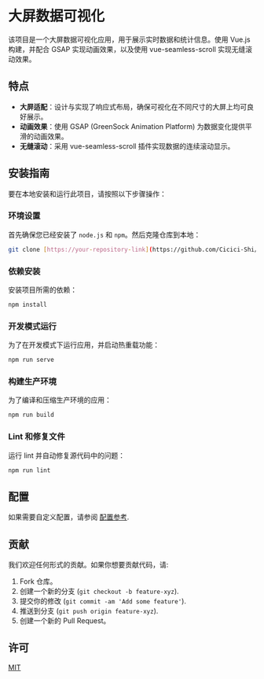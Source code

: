 # 大屏数据可视化

该项目是一个大屏数据可视化应用，用于展示实时数据和统计信息。使用 Vue.js 构建，并配合 GSAP 实现动画效果，以及使用 vue-seamless-scroll 实现无缝滚动效果。

## 特点

- **大屏适配**：设计与实现了响应式布局，确保可视化在不同尺寸的大屏上均可良好展示。
- **动画效果**：使用 GSAP (GreenSock Animation Platform) 为数据变化提供平滑的动画效果。
- **无缝滚动**：采用 vue-seamless-scroll 插件实现数据的连续滚动显示。

## 安装指南

要在本地安装和运行此项目，请按照以下步骤操作：

### 环境设置

首先确保您已经安装了 `node.js` 和 `npm`。然后克隆仓库到本地：

```bash
git clone [https://your-repository-link](https://github.com/Cicici-Shi/monitor-screen.git)
```

### 依赖安装

安装项目所需的依赖：

```bash
npm install
```

### 开发模式运行

为了在开发模式下运行应用，并启动热重载功能：

```bash
npm run serve
```

### 构建生产环境

为了编译和压缩生产环境的应用：

```bash
npm run build
```

### Lint 和修复文件

运行 lint 并自动修复源代码中的问题：

```bash
npm run lint
```

## 配置

如果需要自定义配置，请参阅 [配置参考](https://cli.vuejs.org/config/).

## 贡献

我们欢迎任何形式的贡献。如果你想要贡献代码，请:

1. Fork 仓库。
2. 创建一个新的分支 (`git checkout -b feature-xyz`).
3. 提交你的修改 (`git commit -am 'Add some feature'`).
4. 推送到分支 (`git push origin feature-xyz`).
5. 创建一个新的 Pull Request。

## 许可

[MIT](LICENSE)
